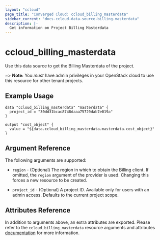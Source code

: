 ```yaml
---
layout: "ccloud"
page_title: "Converged Cloud: ccloud_billing_masterdata"
sidebar_current: "docs-ccloud-data-source-billing-masterdata"
description: |-
  Get information on Project Billing Masterdata
---
```


# ccloud\_billing\_masterdata

Use this data source to get the Billing Masterdata of the project.

~> **Note:** You _must_ have admin privileges in your OpenStack cloud to use
this resource for other tenant projects.

## Example Usage

```hcl
data "ccloud_billing_masterdata" "masterdata" {
  project_id = "30dd31bcac8748daaa75720dab7e019a"
}

output "cost_object" {
  value = "${data.ccloud_billing_masterdata.masterdata.cost_object}"
}
```

## Argument Reference

The following arguments are supported:

* `region` - (Optional) The region in which to obtain the Billing client. If
  omitted, the `region` argument of the provider is used. Changing this forces
  a new resource to be created.

* `project_id` - (Optional) A project ID. Available only for users with an
  admin access. Defaults to the current project scope.

## Attributes Reference

In addition to arguments above, an extra attributes are exported. Please refer
to the `ccloud_billing_masterdata` resource arguments and attributes
[documentation](../r/billing_masterdata.html) for more information.
